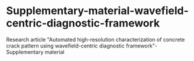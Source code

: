 # Supplementary-material-wavefield-centric-diagnostic-framework
Research article "Automated high-resolution characterization of concrete crack pattern using wavefield-centric diagnostic framework"-Supplementary material
